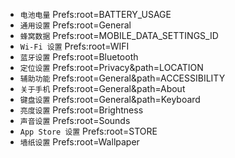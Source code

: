 - `电池电量` Prefs:root=BATTERY_USAGE
- `通用设置` Prefs:root=General
- `蜂窝数据` Prefs:root=MOBILE_DATA_SETTINGS_ID
- `Wi-Fi 设置` Prefs:root=WIFI
- `蓝牙设置` Prefs:root=Bluetooth
- `定位设置` Prefs:root=Privacy&path=LOCATION
- `辅助功能` Prefs:root=General&path=ACCESSIBILITY
- `关于手机` Prefs:root=General&path=About
- `键盘设置` Prefs:root=General&path=Keyboard
- `亮度设置` Prefs:root=Brightness
- `声音设置` Prefs:root=Sounds
- `App Store 设置` Prefs:root=STORE
- `墙纸设置` Prefs:root=Wallpaper
